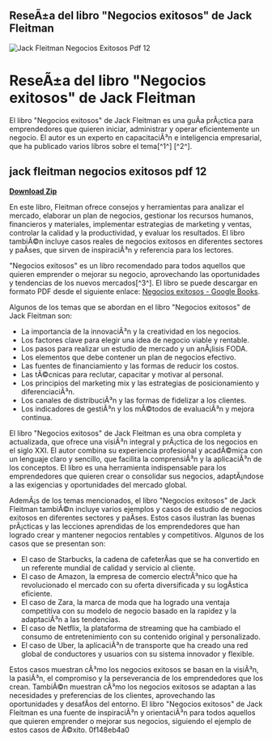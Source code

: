 ## ReseÃ±a del libro "Negocios exitosos" de Jack Fleitman

 
![Jack Fleitman Negocios Exitosos Pdf 12](https://encrypted-tbn0.gstatic.com/images?q=tbn:ANd9GcTMAo2YkxSl3DbHmbxi8VbN3FsALBZokSL2DKNAvKQKcRryK8L05HprPdlq)

 
# ReseÃ±a del libro "Negocios exitosos" de Jack Fleitman
 
El libro "Negocios exitosos" de Jack Fleitman es una guÃ­a prÃ¡ctica para emprendedores que quieren iniciar, administrar y operar eficientemente un negocio. El autor es un experto en capacitaciÃ³n e inteligencia empresarial, que ha publicado varios libros sobre el tema[^1^] [^2^].
 
## jack fleitman negocios exitosos pdf 12


[**Download Zip**](https://guzzbrinomas.blogspot.com/?download=2tKXrx)

 
En este libro, Fleitman ofrece consejos y herramientas para analizar el mercado, elaborar un plan de negocios, gestionar los recursos humanos, financieros y materiales, implementar estrategias de marketing y ventas, controlar la calidad y la productividad, y evaluar los resultados. El libro tambiÃ©n incluye casos reales de negocios exitosos en diferentes sectores y paÃ­ses, que sirven de inspiraciÃ³n y referencia para los lectores.
 
"Negocios exitosos" es un libro recomendado para todos aquellos que quieren emprender o mejorar su negocio, aprovechando las oportunidades y tendencias de los nuevos mercados[^3^]. El libro se puede descargar en formato PDF desde el siguiente enlace: [Negocios exitosos - Google Books](https://books.google.com/books/about/Negocios_exitosos.html?id=0VhrAAAACAAJ).

Algunos de los temas que se abordan en el libro "Negocios exitosos" de Jack Fleitman son:
 
- La importancia de la innovaciÃ³n y la creatividad en los negocios.
- Los factores clave para elegir una idea de negocio viable y rentable.
- Los pasos para realizar un estudio de mercado y un anÃ¡lisis FODA.
- Los elementos que debe contener un plan de negocios efectivo.
- Las fuentes de financiamiento y las formas de reducir los costos.
- Las tÃ©cnicas para reclutar, capacitar y motivar al personal.
- Los principios del marketing mix y las estrategias de posicionamiento y diferenciaciÃ³n.
- Los canales de distribuciÃ³n y las formas de fidelizar a los clientes.
- Los indicadores de gestiÃ³n y los mÃ©todos de evaluaciÃ³n y mejora continua.

El libro "Negocios exitosos" de Jack Fleitman es una obra completa y actualizada, que ofrece una visiÃ³n integral y prÃ¡ctica de los negocios en el siglo XXI. El autor combina su experiencia profesional y acadÃ©mica con un lenguaje claro y sencillo, que facilita la comprensiÃ³n y la aplicaciÃ³n de los conceptos. El libro es una herramienta indispensable para los emprendedores que quieren crear o consolidar sus negocios, adaptÃ¡ndose a las exigencias y oportunidades del mercado global.

AdemÃ¡s de los temas mencionados, el libro "Negocios exitosos" de Jack Fleitman tambiÃ©n incluye varios ejemplos y casos de estudio de negocios exitosos en diferentes sectores y paÃ­ses. Estos casos ilustran las buenas prÃ¡cticas y las lecciones aprendidas de los emprendedores que han logrado crear y mantener negocios rentables y competitivos. Algunos de los casos que se presentan son:

- El caso de Starbucks, la cadena de cafeterÃ­as que se ha convertido en un referente mundial de calidad y servicio al cliente.
- El caso de Amazon, la empresa de comercio electrÃ³nico que ha revolucionado el mercado con su oferta diversificada y su logÃ­stica eficiente.
- El caso de Zara, la marca de moda que ha logrado una ventaja competitiva con su modelo de negocio basado en la rapidez y la adaptaciÃ³n a las tendencias.
- El caso de Netflix, la plataforma de streaming que ha cambiado el consumo de entretenimiento con su contenido original y personalizado.
- El caso de Uber, la aplicaciÃ³n de transporte que ha creado una red global de conductores y usuarios con su sistema innovador y flexible.

Estos casos muestran cÃ³mo los negocios exitosos se basan en la visiÃ³n, la pasiÃ³n, el compromiso y la perseverancia de los emprendedores que los crean. TambiÃ©n muestran cÃ³mo los negocios exitosos se adaptan a las necesidades y preferencias de los clientes, aprovechando las oportunidades y desafÃ­os del entorno. El libro "Negocios exitosos" de Jack Fleitman es una fuente de inspiraciÃ³n y orientaciÃ³n para todos aquellos que quieren emprender o mejorar sus negocios, siguiendo el ejemplo de estos casos de Ã©xito.
 0f148eb4a0
